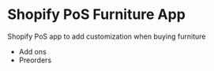 # Shopify PoS Furniture App

Shopify PoS app to add customization when buying furniture

- Add ons
- Preorders
